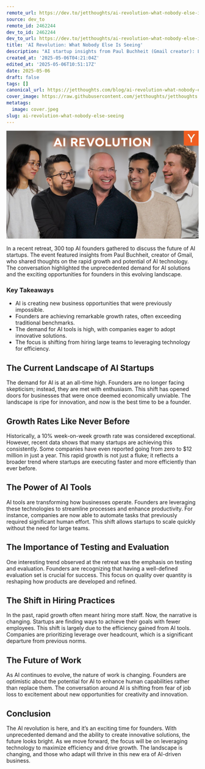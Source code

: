 ```yaml
---
remote_url: https://dev.to/jetthoughts/ai-revolution-what-nobody-else-is-seeing-3ejp
source: dev_to
remote_id: 2462244
dev_to_id: 2462244
dev_to_url: https://dev.to/jetthoughts/ai-revolution-what-nobody-else-is-seeing-3ejp
title: 'AI Revolution: What Nobody Else Is Seeing'
description: "AI startup insights from Paul Buchheit (Gmail creator): Learn how top founders achieve 10% weekly growth, $12M ARR in 12 months. Build AI products that scale ✓"
created_at: '2025-05-06T04:21:04Z'
edited_at: '2025-05-06T10:51:17Z'
date: 2025-05-06
draft: false
tags: []
canonical_url: https://jetthoughts.com/blog/ai-revolution-what-nobody-else-seeing/
cover_image: https://raw.githubusercontent.com/jetthoughts/jetthoughts.github.io/master/content/blog/ai-revolution-what-nobody-else-seeing/cover.jpeg
metatags:
  image: cover.jpeg
slug: ai-revolution-what-nobody-else-seeing
---
```

[![AI Revolution: What Nobody Else Is Seeing](file_0.jpg)](https://www.youtube.com/watch?v=0LMK5JYkB94)

In a recent retreat, 300 top AI founders gathered to discuss the future of AI startups. The event featured insights from Paul Buchheit, creator of Gmail, who shared thoughts on the rapid growth and potential of AI technology. The conversation highlighted the unprecedented demand for AI solutions and the exciting opportunities for founders in this evolving landscape.

### Key Takeaways

*   AI is creating new business opportunities that were previously impossible.
*   Founders are achieving remarkable growth rates, often exceeding traditional benchmarks.
*   The demand for AI tools is high, with companies eager to adopt innovative solutions.
*   The focus is shifting from hiring large teams to leveraging technology for efficiency.

## The Current Landscape of AI Startups

The demand for AI is at an all-time high. Founders are no longer facing skepticism; instead, they are met with enthusiasm. This shift has opened doors for businesses that were once deemed economically unviable. The landscape is ripe for innovation, and now is the best time to be a founder.

## Growth Rates Like Never Before

Historically, a 10% week-on-week growth rate was considered exceptional. However, recent data shows that many startups are achieving this consistently. Some companies have even reported going from zero to $12 million in just a year. This rapid growth is not just a fluke; it reflects a broader trend where startups are executing faster and more efficiently than ever before.

## The Power of AI Tools

AI tools are transforming how businesses operate. Founders are leveraging these technologies to streamline processes and enhance productivity. For instance, companies are now able to automate tasks that previously required significant human effort. This shift allows startups to scale quickly without the need for large teams.

## The Importance of Testing and Evaluation

One interesting trend observed at the retreat was the emphasis on testing and evaluation. Founders are recognizing that having a well-defined evaluation set is crucial for success. This focus on quality over quantity is reshaping how products are developed and refined.

## The Shift in Hiring Practices

In the past, rapid growth often meant hiring more staff. Now, the narrative is changing. Startups are finding ways to achieve their goals with fewer employees. This shift is largely due to the efficiency gained from AI tools. Companies are prioritizing leverage over headcount, which is a significant departure from previous norms.

## The Future of Work

As AI continues to evolve, the nature of work is changing. Founders are optimistic about the potential for AI to enhance human capabilities rather than replace them. The conversation around AI is shifting from fear of job loss to excitement about new opportunities for creativity and innovation.

## Conclusion

The AI revolution is here, and it’s an exciting time for founders. With unprecedented demand and the ability to create innovative solutions, the future looks bright. As we move forward, the focus will be on leveraging technology to maximize efficiency and drive growth. The landscape is changing, and those who adapt will thrive in this new era of AI-driven business.
